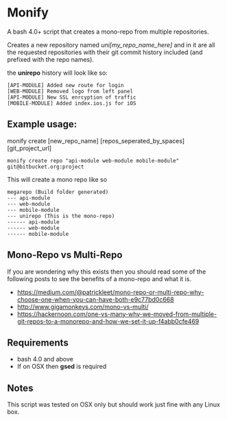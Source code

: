 Monify
=
A bash 4.0+ script that creates a mono-repo from multiple repositories.

Creates a new repository named *uni[my_repo_name_here]* and in it are all the requested repositories with their git commit history included (and prefixed with the repo names).

the **unirepo** history will look like so:

    [API-MODULE] Added new route for login
    [WEB-MODULE] Removed logo from left panel
    [API-MODULE] New SSL enrcyption of traffic
    [MOBILE-MODULE] Added index.ios.js for iOS

Example usage:
-
monify create [new_repo_name] [repos_seperated_by_spaces] [git_project_url]

    monify create repo "api-module web-module mobile-module" git@bitbucket.org:project

This will create a mono repo like so

    megarepo (Build folder generated)
	--- api-module
	--- web-module
	--- mobile-module
	--- unirepo (This is the mono-repo)
	------ api-module
	------ web-module
	------ mobile-module

Mono-Repo vs Multi-Repo
-
If you are wondering why this exists then you should read some of the following posts to see the benefits of a mono-repo and what it is.
* https://medium.com/@patrickleet/mono-repo-or-multi-repo-why-choose-one-when-you-can-have-both-e9c77bd0c668
* http://www.gigamonkeys.com/mono-vs-multi/
* https://hackernoon.com/one-vs-many-why-we-moved-from-multiple-git-repos-to-a-monorepo-and-how-we-set-it-up-f4abb0cfe469

Requirements
-
* bash 4.0 and above
* If on OSX then **gsed** is required

Notes
-
This script was tested on OSX only but should work just fine with any Linux box.